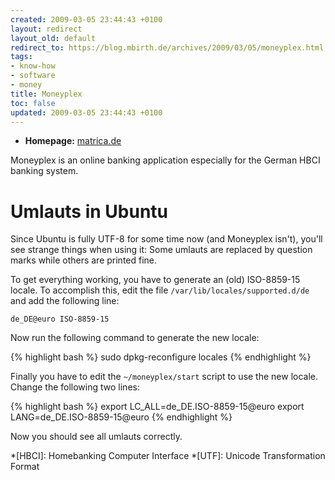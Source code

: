 ```yaml
---
created: 2009-03-05 23:44:43 +0100
layout: redirect
layout_old: default
redirect_to: https://blog.mbirth.de/archives/2009/03/05/moneyplex.html
tags:
- know-how
- software
- money
title: Moneyplex
toc: false
updated: 2009-03-05 23:44:43 +0100
---
```


* **Homepage:** [matrica.de](http://www.matrica.de/)

Moneyplex is an online banking application especially for the German HBCI banking system.


Umlauts in Ubuntu
=================

Since Ubuntu is fully UTF-8 for some time now (and Moneyplex isn't), you'll see strange things when using it: Some
umlauts are replaced by question marks while others are printed fine.

To get everything working, you have to generate an (old) ISO-8859-15 locale. To accomplish this, edit the file
`/var/lib/locales/supported.d/de` and add the following line:

    de_DE@euro ISO-8859-15

Now run the following command to generate the new locale:

{% highlight bash %}
sudo dpkg-reconfigure locales
{% endhighlight %}

Finally you have to edit the `~/moneyplex/start` script to use the new locale. Change the following two lines:

{% highlight bash %}
export LC_ALL=de_DE.ISO-8859-15@euro
export LANG=de_DE.ISO-8859-15@euro
{% endhighlight %}

Now you should see all umlauts correctly.


*[HBCI]: Homebanking Computer Interface
*[UTF]: Unicode Transformation Format